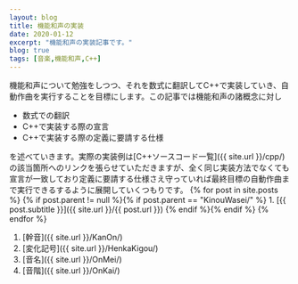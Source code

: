 ```yaml
---
layout: blog
title: 機能和声の実装
date: 2020-01-12
excerpt: "機能和声の実装記事です。"
blog: true
tags: [音楽,機能和声,C++]
---
```


機能和声について勉強をしつつ、それを数式に翻訳してC++で実装していき、自動作曲を実行することを目標にします。この記事では機能和声の諸概念に対し
- 数式での翻訳
- C++で実装する際の宣言
- C++で実装する際の定義に要請する仕様

を述べていきます。実際の実装例は[C++ソースコード一覧]({{ site.url }}/cpp/)の該当箇所へのリンクを張らせていただきますが、全く同じ実装方法でなくても宣言が一致しており定義に要請する仕様さえ守っていれば最終目標の自動作曲まで実行できるするように展開していくつもりです。
{% for post in site.posts %}
  {% if post.parent != null %}{% if post.parent == "KinouWasei/" %}
    1. [{{ post.subtitle }}]({{ site.url }}/{{ post.url }})
  {% endif %}{% endif %}
{% endfor %}
1. [幹音]({{ site.url }}/KanOn/)
1. [変化記号]({{ site.url }}/HenkaKigou/)
1. [音名]({{ site.url }}/OnMei/)
1. [音階]({{ site.url }}/OnKai/)
